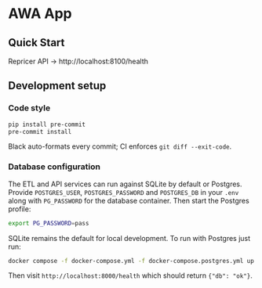 # AWA App

## Quick Start
Repricer API → http://localhost:8100/health

## Development setup

### Code style
```bash
pip install pre-commit
pre-commit install
```
Black auto-formats every commit; CI enforces `git diff --exit-code`.

### Database configuration

The ETL and API services can run against SQLite by default or Postgres. Provide
`POSTGRES_USER`, `POSTGRES_PASSWORD` and `POSTGRES_DB` in your `.env` along with
`PG_PASSWORD` for the database container. Then start the Postgres profile:

```bash
export PG_PASSWORD=pass
```

SQLite remains the default for local development. To run with Postgres just run:

```bash
docker compose -f docker-compose.yml -f docker-compose.postgres.yml up -d --wait
```

Then visit `http://localhost:8000/health` which should return `{"db": "ok"}`.

